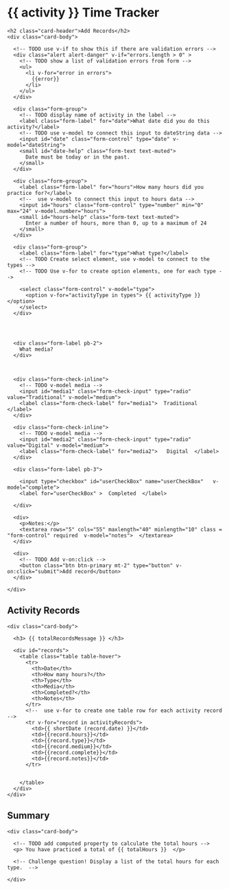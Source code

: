 <!DOCTYPE html>
<html>

<head>
  <title>Practice Tracker</title>
  <script src="https://unpkg.com/vue@next"></script>

  <link rel="stylesheet" href="https://stackpath.bootstrapcdn.com/bootstrap/4.3.1/css/bootstrap.min.css" integrity="sha384-ggOyR0iXCbMQv3Xipma34MD+dH/1fQ784/j6cY/iJTQUOhcWr7x9JvoRxT2MZw1T"
        crossorigin="anonymous">
  <link rel="stylesheet" href="styless.css" type="text/css">
</head>

<body>
<div id="app">

  <!-- TODO display the name of the activity -->
  <h1 class="text-center"> {{ activity }} Time Tracker</h1>

  <div id="add-hours" class="card">

    <h2 class="card-header">Add Records</h2>
    <div class="card-body">

      <!-- TODO use v-if to show this if there are validation errors -->
      <div class="alert alert-danger" v-if="errors.length > 0" >
        <!-- TODO show a list of validation errors from form -->
        <ul>
          <li v-for="error in errors">
            {{error}}
          </li>
        </ul>
      </div>

      <div class="form-group">
        <!-- TODO display name of activity in the label -->
        <label class="form-label" for="date">What date did you do this activity?</label>
        <!-- TODO use v-model to connect this input to dateString data -->
        <input id="date" class="form-control" type="date" v-model="dateString">
        <small id="date-help" class="form-text text-muted">
          Date must be today or in the past.
        </small>
      </div>

      <div class="form-group">
        <label class="form-label" for="hours">How many hours did you practice for?</label>
        <!--  use v-model to connect this input to hours data -->
        <input id="hours" class="form-control" type="number" min="0" max="24" v-model.number="hours">
        <small id="hours-help" class="form-text text-muted">
          Enter a number of hours, more than 0, up to a maximum of 24
        </small>
      </div>

      <div class="form-group">
        <label class="form-label" for="type">What type?</label>
        <!-- TODO Create select element, use v-model to connect to the types -->
        <!-- TODO Use v-for to create option elements, one for each type -->

        <select class="form-control" v-model="type">
          <option v-for="activityType in types"> {{ activityType }}</option>
        </select>
      </div>




      <div class="form-label pb-2">
        What media?
      </div>



      <div class="form-check-inline">
        <!-- TODO v-model media -->
        <input id="media1" class="form-check-input" type="radio" value="Traditional" v-model="medium">
        <label class="form-check-label" for="media1">  Traditional  </label>
      </div>

      <div class="form-check-inline">
        <!-- TODO v-model media -->
        <input id="media2" class="form-check-input" type="radio" value="Digital" v-model="medium">
        <label class="form-check-label" for="media2">   Digital  </label>
      </div>

      <div class="form-label pb-3">

        <input type="checkbox" id="userCheckBox" name="userCheckBox"   v-model="complete">
        <label for="userCheckBox" >  Completed  </label>

      </div>

      <div>
        <p>Notes:</p>
        <textarea rows="5" cols="55" maxlength="40" minlength="10" class = "form-control" required  v-model="notes">  </textarea>
      </div>

      <div>
        <!-- TODO Add v-on:click -->
        <button class="btn btn-primary mt-2" type="button" v-on:click="submit">Add record</button>
      </div>

    </div>
  </div>

  <div class="card">
    <h2 class="card-header">Activity Records</h2>

    <div class="card-body">

      <h3> {{ totalRecordsMessage }} </h3>

      <div id="records">
        <table class="table table-hover">
          <tr>
            <th>Date</th>
            <th>How many hours?</th>
            <th>Type</th>
            <th>Media</th>
            <th>Completed?</th>
            <th>Notes</th>
          </tr>
          <!--  use v-for to create one table row for each activity record -->
          <tr v-for="record in activityRecords">
            <td>{{ shortDate (record.date) }}</td>
            <td>{{record.hours}}</td>
            <td>{{record.type}}</td>
            <td>{{record.medium}}</td>
            <td>{{record.complete}}</td>
            <td>{{record.notes}}</td>
          </tr>


        </table>
      </div>
    </div>
  </div>


  <div class="card">
    <h2 class="card-header">Summary</h2>

    <div class="card-body">

      <!-- TODO add computed property to calculate the total hours -->
      <p> You have practiced a total of {{ totalHours }}  </p>

      <!-- Challenge question! Display a list of the total hours for each type.  -->

    </div>
  </div>

</div>
<script>
  //   TODO create new Vue app here

  let app = Vue.createApp({
    data() {
      return {
        // The name of the activity tracked
        activity: 'Practice Art',

        // AN array of the activity records
        activityRecords: [ ],

        // v-modeled to the form inputs
        dateString: ' ',
        hours: 1,
        type: '',
        medium: '',
        complete: '',
        notes: '',

        // Used with the select-option in the form for the user to select the type
        types: ['Sketching', 'Drawing', 'Painting'],

        errors: []

      }
    },
    methods: {
      submit() {

        this.errors = []

        let date = new Date(this.dateString)

        // Is the date a valid date? is it today ir in the past?
        if (!this.dateString || this.dateString === 'Invalid Date' || date > new Date() ) {
          this.errors.push('Select a valid date, Today or in the past')
        }

        if (this.hours <= 0 || this.hours > 24 ) {
          this.errors.push('The number of hours must be greater than 0 and less than or equal to 24 ')
        }

        if (!this.type) {
          this.errors.push('Select a type')
        }

        if (!this.medium) {
          this.errors.push('Select a medium')
        }

        if (!this.notes) {
          this.errors.push('Write some noted ')
        }


        if (this.errors.length === 0 ) {
          let record = {
            date: date,
            hours: this.hours,
            type: this.type,
            medium: this.medium,
            complete: this.complete,
            notes: this.notes

          }
          this.activityRecords.push(record)

          // sort the activity records

          this.activityRecords.sort(function(r1, r2) {
            // Sort with oldest records first, most recent at the end.
            return r1.date.getDate() - r2.date.getTime()
          })

        }
      },
      shortDate(date) {
        return new Intl.DateTimeFormat('en-US', {timeZone: 'UTC'}).format(date)
      }
    },
    computed: {
      totalRecordsMessage() {

        let numberOfRecords = this.activityRecords.length

        if (numberOfRecords === 1) {
          return '1 Record'
        }else {
          return numberOfRecords + ' Records'
        }
      },
      totalHours() {
        let total = 0
        this.activityRecords.forEach(function (record) {
          total = total + record.hours
        })
        if (total === 1 ) {
          return ' 1 hour.'
        } else {
          return total + ' hours.'
        }
      }
    }
  })

  app.mount('#app')

</script>

</body>

</html>
